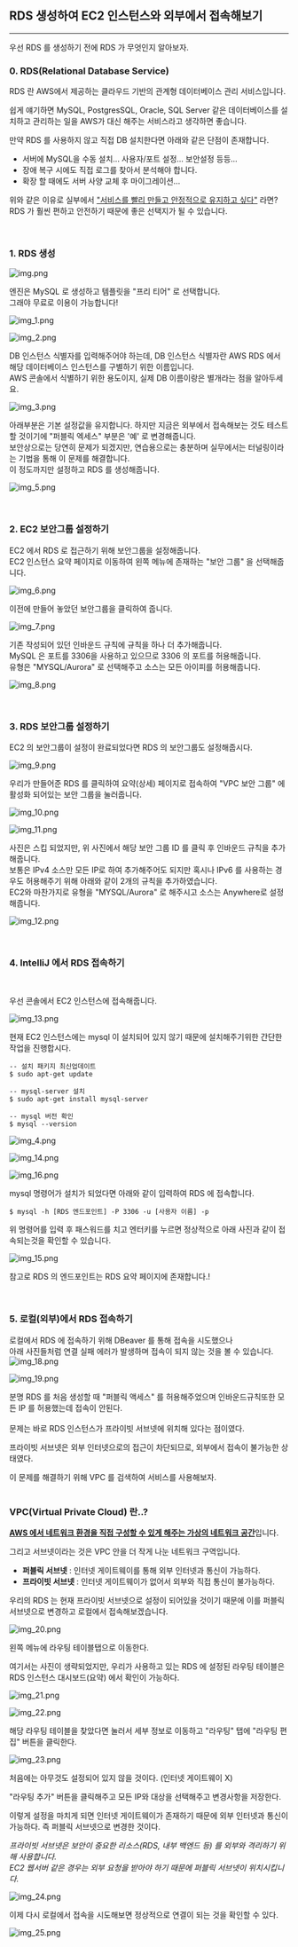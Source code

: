 ## RDS 생성하여 EC2 인스턴스와 외부에서 접속해보기

---  
우선 RDS 를 생성하기 전에 RDS 가 무엇인지 알아보자.

### 0. RDS(Relational Database Service) 
RDS 란 AWS에서 제공하는 클라우드 기반의 관계형 데이터베이스 관리 서비스입니다.  
  
쉽게 얘기하면 MySQL, PostgresSQL, Oracle, SQL Server 같은 데이터베이스를 설치하고 관리하는 일을 AWS가 대신 해주는 서비스라고 생각하면 좋습니다.  
 
만약 RDS 를 사용하지 않고 직접 DB 설치한다면 아래와 같은 단점이 존재합니다.  
- 서버에 MySQL을 수동 설치... 사용자/포트 설정... 보안설정 등등...
- 장애 복구 시에도 직접 로그를 찾아서 분석해야 합니다.
- 확장 할 때에도 서버 사양 교체 후 마이그레이션...
  
위와 같은 이유로 실부에서 <u>"서비스를 빨리 만들고 안정적으로 유지하고 싶다"</u> 라면? RDS 가 훨씬 편하고 안전하기 때문에 좋은 선택지가 될 수 있습니다.

<br>  

### 1. RDS 생성

![img.png](images/rds_1.png)

엔진은 MySQL 로 생성하고 템플릿을 "프리 티어" 로 선택합니다.   
그래야 무료로 이용이 가능합니다!

![img_1.png](images/rds_2.png)

![img_2.png](images/rds_3.png)

DB 인스턴스 식별자를 입력해주어야 하는데, DB 인스턴스 식별자란 AWS RDS 에서 해당 데이터베이스 인스턴스를 구별하기 위한 이름입니다.  
AWS 콘솔에서 식별하기 위한 용도이지, 실제 DB 이름이랑은 별개라는 점을 알아두세요.

![img_3.png](images/rds_4.png)

아래부분은 기본 설정값을 유지합니다. 하지만 지금은 외부에서 접속해보는 것도 테스트할 것이기에 "퍼블릭 엑세스" 부분은 '예' 로 변경해줍니다.  
보안상으로는 당연히 문제가 되겠지만, 연습용으로는 충분하며 실무에서는 터널링이라는 기법을 통해 이 문제를 해결합니다.  
이 정도까지만 설정하고 RDS 를 생성해줍니다. 

![img_5.png](images/rds_6.png)

<br>
   
### 2. EC2 보안그룹 설정하기

EC2 에서 RDS 로 접근하기 위해 보안그룹을 설정해줍니다.  
EC2 인스턴스 요약 페이지로 이동하여 왼쪽 메뉴에 존재하는 "보안 그룹" 을 선택해줍니다.

![img_6.png](images/rds_7.png)  

 이전에 만들어 놓았던 보안그룹을 클릭하여 줍니다.

![img_7.png](images/rds_8.png)

기존 작성되어 있던 인바운드 규칙에 규칙을 하나 더 추가해줍니다.  
MySQL 은 포트를 3306을 사용하고 있으므로 3306 의 포트를 허용해줍니다.  
유형은 "MYSQL/Aurora" 로 선택해주고 소스는 모든 아이피를 허용해줍니다.

![img_8.png](images/rds_9.png)

<br>
  
### 3. RDS 보안그룹 설정하기  
EC2 의 보안그룹이 설정이 완료되었다면 RDS 의 보안그룹도 설정해줍시다.

![img_9.png](images/rds_10.png)

우리가 만들어준 RDS 를 클릭하여 요약(상세) 페이지로 접속하여 "VPC 보안 그룹" 에 활성화 되어있는 보안 그룹을 눌러줍니다.

![img_10.png](images/rds_11.png)

![img_11.png](images/rds_12.png)

사진은 스킵 되었지만, 위 사진에서 해당 보안 그룹 ID 를 클릭 후 인바운드 규칙을 추가해줍니다.  
보통은 IPv4 소스만 모든 IP로 하여 추가해주어도 되지만 혹시나 IPv6 를 사용하는 경우도 허용해주기 위해 아래와 같이 2개의 규칙을 추가하였습니다.  
EC2와 마찬가지로 유형을 "MYSQL/Aurora" 로 해주시고 소스는 Anywhere로 설정해줍니다.

![img_12.png](images/rds_13.png)

<br>
  

### 4. IntelliJ 에서 RDS 접속하기  

<br>  

우선 콘솔에서 EC2 인스턴스에 접속해줍니다.

![img_13.png](images/rds_14.png)

현재 EC2 인스턴스에는 mysql 이 설치되어 있지 않기 때문에 설치해주기위한 간단한 작업을 진행합시다.  

```angular2html
-- 설치 패키지 최신업데이트
$ sudo apt-get update

-- mysql-server 설치
$ sudo apt-get install mysql-server

-- mysql 버전 확인
$ mysql --version 
```
![img_4.png](images/rds_5.png)

![img_14.png](images/rds_15.png)

![img_16.png](images/rds_17.png)

mysql 명령어가 설치가 되었다면 아래와 같이 입력하여 RDS 에 접속합니다.  
```angular2html
$ mysql -h [RDS 엔드포인트] -P 3306 -u [사용자 이름] -p
```
위 명령어를 입력 후 패스워드를 치고 엔터키를 누르면 정상적으로 아래 사진과 같이 접속되는것을 확인할 수 있습니다.  

![img_15.png](images/rds_16.png)  

참고로 RDS 의 엔드포인트는 RDS 요약 페이지에 존재합니다.!
  
<br>  
  
### 5. 로컬(외부)에서 RDS 접속하기  
  
로컬에서 RDS 에 접속하기 위해 DBeaver 를 통해 접속을 시도했으나  
아래 사진들처럼 연결 실패 에러가 발생하며 접속이 되지 않는 것을 볼 수 있습니다.
![img_18.png](images/rds_18.png)

![img_19.png](images/rds_19.png)

분명 RDS 를 처음 생성할 때 "퍼블릭 액세스" 를 허용해주었으며 인바운드규칙또한 모든 IP 를 허용했는데 접속이 안된다.  
<br>
문제는 바로 RDS 인스턴스가 프라이빗 서브넷에 위치해 있다는 점이였다.  

프라이빗 서브넷은 외부 인터넷으로의 접근이 차단되므로, 외부에서 접속이 불가능한 상태였다.  

이 문제를 해결하기 위해 VPC 를 검색하여 서비스를 사용해보자.  
<br> 

### VPC(Virtual Private Cloud) 란..?  
  
<u>**AWS 에서 네트워크 환경을 직접 구성할 수 있게 해주는 가상의 네트워크 공간**</u>입니다.  

그리고 서브넷이라는 것은 VPC 안을 더 작게 나눈 네트워크 구역입니다.
- **퍼블릭 서브넷** : 인터넷 게이트웨이를 통해 외부 인터넷과 통신이 가능하다.
- **프라이빗 서브넷** : 인터넷 게이트웨이가 없어서 외부와 직접 통신이 불가능하다.

우리의 RDS 는 현재 프라이빗 서브넷으로 설정이 되어있을 것이기 때문에 이를 퍼블릭 서브넷으로 변경하고 로컬에서 접속해보겠습니다.

![img_20.png](images/rds_20.png)

왼쪽 메뉴에 라우팅 테이블탭으로 이동한다. 

  여기서는 사진이 생략되었지만, 우리가 사용하고 있는 RDS 에 설정된 라우팅 테이블은 RDS 인스턴스 대시보드(요약) 에서 확인이 가능하다.

![img_21.png](images/rds_21.png)

![img_22.png](images/rds_22.png)

해당 라우팅 테이블을 찾았다면 눌러서 세부 정보로 이동하고 "라우팅" 탭에 "라우팅 편집" 버튼을 클릭한다.

![img_23.png](images/rds_23.png)

처음에는 아무것도 설정되어 있지 않을 것이다. (인터넷 게이트웨이 X)  

"라우팅 추가" 버튼을 클릭해주고 모든 IP와 대상을 선택해주고 변경사항을 저장한다.  
 
이렇게 설정을 마치게 되면 인터넷 게이트웨이가 존재하기 때문에 외부 인터넷과 통신이 가능하다. 즉 퍼블릭 서브넷으로 변경한 것이다.  

*프라이빗 서브넷은 보안이 중요한 리소스(RDS, 내부 백엔드 등) 를 외부와 격리하기 위해 사용합니다.   
EC2 웹서버 같은 경우는 외부 요청을 받아야 하기 때문에 퍼블릭 서브넷이 위치시킵니다.*

![img_24.png](images/rds_24.png)

이제 다시 로컬에서 접속을 시도해보면 정상적으로 연결이 되는 것을 확인할 수 있다.

![img_25.png](images/rds_25.png)


























